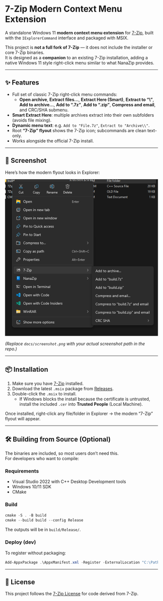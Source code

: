
# 7-Zip Modern Context Menu Extension

A standalone Windows 11 **modern context menu extension** for [7-Zip](https://www.7-zip.org/), built with the `IExplorerCommand` interface and packaged with MSIX.  

This project is **not a full fork of 7-Zip** — it does not include the installer or core 7-Zip binaries.  
It is designed as a **companion** to an existing 7-Zip installation, adding a native Windows 11 style right-click menu similar to what NanaZip provides.  

---

## ✨ Features
- Full set of classic 7-Zip right-click menu commands:
  - **Open archive**, **Extract files…**, **Extract Here (Smart)**, **Extract to “<Folder>\\”**, **Add to archive…**, **Add to “<Name>.7z”**, **Add to “<Name>.zip”**, **Compress and email**, and CRC/SHA submenu.  
- **Smart Extract Here**: multiple archives extract into their own subfolders (avoids file mixing).  
- **Dynamic menu text**: e.g. `Add to "File.7z"`, `Extract to "Archive\\"`.  
- Root **“7-Zip” flyout** shows the 7-Zip icon; subcommands are clean text-only.  
- Works alongside the official 7-Zip install.  

---

## 📸 Screenshot

Here’s how the modern flyout looks in Explorer:  

![7-Zip Modern Context Menu Screenshot](docs/7Zipcontextmenu.png)

*(Replace `docs/screenshot.png` with your actual screenshot path in the repo.)*

---

## 📦 Installation
1. Make sure you have [7-Zip](https://www.7-zip.org/) installed.  
2. Download the latest `.msix` package from [Releases](./releases).  
3. Double-click the `.msix` to install.  
   - If Windows blocks the install because the certificate is untrusted, install the included `.cer` into **Trusted People** (Local Machine).  

Once installed, right-click any file/folder in Explorer → the modern “7-Zip” flyout will appear.

---

## 🛠️ Building from Source (Optional)
The binaries are included, so most users don’t need this.  
For developers who want to compile:  

### Requirements
- Visual Studio 2022 with C++ Desktop Development tools  
- Windows 10/11 SDK  
- CMake  

### Build
```powershell
cmake -S . -B build
cmake --build build --config Release
```

The outputs will be in `build/Release/`.  

### Deploy (dev)
To register without packaging:  
```powershell
Add-AppxPackage .\AppxManifest.xml -Register -ExternalLocation "C:\Path\To\7-Zip"
```

---

## 📜 License
This project follows the [7-Zip License](https://www.7-zip.org/license.txt) for code derived from 7-Zip.  
